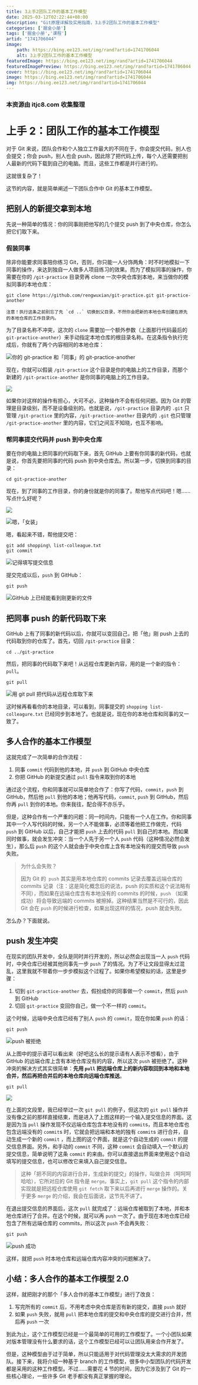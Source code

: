 ```yaml
---
title: 3上手2团队工作的基本工作模型
date: 2025-03-12T02:22:44+08:00
description: "Git原理详解及实用指南，3上手2团队工作的基本工作模型"
categories: ['掘金小册']
tags: ['掘金小册','课程']
artid: "1741706044"
image:
    path: https://bing.ee123.net/img/rand?artid=1741706044
    alt: 3上手2团队工作的基本工作模型
featuredImage: https://bing.ee123.net/img/rand?artid=1741706044
featuredImagePreview: https://bing.ee123.net/img/rand?artid=1741706044
cover: https://bing.ee123.net/img/rand?artid=1741706044
image: https://bing.ee123.net/img/rand?artid=1741706044
img: https://bing.ee123.net/img/rand?artid=1741706044
---
```


### 本资源由 itjc8.com 收集整理
# 上手 2：团队工作的基本工作模型

对于 Git 来说，团队合作和个人独立工作最大的不同在于，你会提交代码，别人也会提交；你会 push，别人也会 push，因此除了把代码上传，每个人还需要把别人最新的代码下载到自己的电脑。而且，这些工作都是并行进行的。

这就很复杂了！

这节的内容，就是简单阐述一下团队合作中 Git 的基本工作模型。

## 把别人的新提交拿到本地

先说一种简单的情况：你的同事刚把他写的几个提交 push 到了中央仓库，你怎么把它们取下来。

### 假装同事

除非你能要求同事陪你练习 Git，否则，你只能一人分饰两角：时不时地模拟一下同事的操作，来达到独自一人做多人项目练习的效果。而为了模拟同事的操作，你需要在你的 `/git-practice` 目录旁再 clone 一次中央仓库到本地，来当做你的模拟同事的本地仓库：

```shell
git clone https://github.com/rengwuxian/git-practice.git git-practice-another
```

```!
注意！执行这条之前别忘了先 `cd ..` 切换到父目录，不然你会把新的本地仓库创建在原先的本地仓库的工作目录内。
```

为了目录名称不冲突，这次的 `clone` 需要加一个额外参数（上面那行代码最后的 `git-practice-another`）来手动指定本地仓库的根目录名称。在这条指令执行完成后，你就有了两个内容相同的本地仓库：

![你的 git-practice 和「同事」的 git-practice-another](https://user-gold-cdn.xitu.io/2017/11/20/15fd7796267f52f3?w=274&h=153&f=jpeg&s=43143)

现在，你就可以假装 `/git-practice` 这个目录是你的电脑上的工作目录，而那个新建的 `/git-practice-another` 是你同事的电脑上的工作目录。

![](https://user-gold-cdn.xitu.io/2017/11/20/15fd779626c48d66?w=421&h=298&f=jpeg&s=59238)

如果你对这样的操作有担心，大可不必，这种操作不会有任何问题。因为 Git 的管理是目录级别，而不是设备级别的。也就是说，`/git-practice` 目录内的 `.git` 只管理 `/git-practice` 里的内容，`/git-practice-another` 目录内的 `.git` 也只管理 `/git-practice-another` 里的内容，它们之间互不知晓，也互不影响。

### 帮同事提交代码并 push 到中央仓库

要在你的电脑上把同事的代码取下来，首先 GitHub 上要有你同事的新代码，也就是说，你首先要把同事的代码 push 到中央仓库去。所以第一步，切换到同事的目录：

```shell
cd git-practice-another
```

现在，到了同事的工作目录，你的身份就是你的同事了。帮他写点代码吧！嗯……写点什么好呢？

![](https://user-gold-cdn.xitu.io/2017/11/20/15fd7796252edbf5?w=299&h=87&f=jpeg&s=14033)

![嗯，「女装」](https://user-gold-cdn.xitu.io/2017/11/20/15fd77962711f7d1?w=312&h=105&f=jpeg&s=7661)

嗯，看起来不错，帮他提交吧：

```shell
git add shopping\ list-colleague.txt
git commit
```

![记得填写提交信息](https://user-gold-cdn.xitu.io/2017/11/20/15fd7797bd664ef4?w=489&h=170&f=jpeg&s=48053)

提交完成以后，`push` 到 GitHub：

```shell
git push
```

![GitHub 上已经能看到刚更新的文件](https://user-gold-cdn.xitu.io/2017/11/23/15fe7f81418af938?w=1010&h=299&f=jpeg&s=68653)

## 把同事 push 的新代码取下来

GitHub 上有了同事的新代码以后，你就可以变回自己，把「他」刚 push 上去的代码取到你的仓库了。首先，切回 `/git-practice` 目录：

```shell
cd ../git-practice
```

然后，把同事的代码取下来吧！从远程仓库更新内容，用的是一个新的指令：`pull`。

```shell
git pull
```

![用 git pull 把代码从远程仓库取下来](https://user-gold-cdn.xitu.io/2017/11/20/15fd779668e41b04?w=431&h=239&f=jpeg&s=88488)

这时候再看看你的本地目录，可以看到，同事提交的 `shopping list-colleagure.txt` 已经同步到本地了。也就是说，现在你的本地仓库和同事的又一致了。

## 多人合作的基本工作模型

这就完成了一次简单的合作流程：

1. 同事 `commit` 代码到他的本地，并 `push` 到 GitHub 中央仓库
2. 你把 GitHub 的新提交通过 `pull` 指令来取到你的本地

通过这个流程，你和同事就可以简单地合作了：你写了代码，`commit`，`push` 到 GitHub，然后他 `pull` 到他的本地；他再写代码，`commit`, `push` 到 GitHub，然后你再 `pull` 到你的本地。你来我往，配合得不亦乐乎。

但是，这种合作有一个严重的问题：同一时间内，只能有一个人在工作。你和同事其中一个人写代码的时候，另一个人不能做事，必须等着他把工作做完，代码 `push` 到 GitHub 以后，自己才能把 `push` 上去的代码 `pull` 到自己的本地。而如果同时做事，就会发生冲突：当一个人先于另一个人 `push` 代码（这种情况必然会发生），那么后 `push` 的这个人就会由于中央仓库上含有本地没有的提交而导致 `push` 失败。 

> 为什么会失败？
>
> 因为 Git 的` push` 其实是用本地仓库的 commits 记录去覆盖远端仓库的 commits 记录（注：这是简化概念后的说法，push 的实质和这个说法略有不同），而如果在远端仓库含有本地没有的 commits 的时候，`push` （如果成功）将会导致远端的 commits 被擦掉。这种结果当然是不可行的，因此 Git 会在 `push` 的时候进行检查，如果出现这样的情况，push 就会失败。

怎么办？下面就说。

## push 发生冲突

在现实的团队开发中，全队是同时并行开发的，所以必然会出现当一人 `push` 代码时，中央仓库已经被其他同事先一步 `push` 了的情况。为了不让文段显得太过混乱，这里我就不带着你一步步模拟这个过程了。如果你希望模拟的话，这里是步骤：

1. 切到 `git-practice-another` 去，假扮成你的同事做一个 `commit`，然后 `push` 到 GitHub
2. 切回 `git-practice` 变回你自己，做一个不一样的 `commit`。

这个时候，远端中央仓库已经有了别人 `push` 的 `commit`，现在你如果 `push` 的话：

```shell
git push
```

![push 被拒绝](https://user-gold-cdn.xitu.io/2017/11/30/1600a7635c403f2c?w=598&h=153&f=jpeg&s=54384)

从上图中的提示语可以看出来（好吧这么长的提示语有人表示不想看），由于 GitHub 的远端仓库上含有本地仓库没有的内容，所以这次 `push` 被拒绝了。这种冲突的解决方式其实很简单：**先用 `pull` 把远端仓库上的新内容取回到本地和本地合并，然后再把合并后的本地仓库向远端仓库推送**。

```shell
git pull
```

![](https://user-gold-cdn.xitu.io/2017/11/20/15fd77967acc6821?w=518&h=128&f=jpeg&s=48512)

在上面的文段里，我已经举过一次 `git pull` 的例子，但这次的 `git pull` 操作并没有像之前的那样直接结束，而是进入了上图这样的一个输入提交信息的界面。这是因为当 `pull` 操作发现不仅远端仓库包含本地没有的 `commit`s，而且本地仓库也包含远端没有的 `commit`s 时，它就会把远端和本地的独有 `commit`s 进行合并，自动生成一个新的 `commit` ，而上图的这个界面，就是这个自动生成的 `commit` 的提交信息界面。另外，和手动的 `commit` 不同，这种 `commit` 会自动填入一个默认的提交信息，简单说明了这条 `commit` 的来由。你可以直接退出界面来使用这个自动填写的提交信息，也可以修改它来填入自己提交信息。

> 这种「把不同的内容进行合并，生成新的提交」的操作，叫做合并（呵呵呵哈哈），它所对应的 Git 指令是 `merge`。事实上，`git pull` 这个指令的内部实现就是把远程仓库使用 `git fetch` 取下来以后再进行 `merge` 操作的。关于更多 `merge` 的介绍，我会在后面说，这节先不讲了。

在退出提交信息的界面后，这次 `pull` 就完成了：远端仓库被取到了本地，并和本地仓库进行了合并。在这个时候，就可以再 `push` 一次了。由于现在本地仓库已经包含了所有远端仓库的 commits，所以这次 `push` 不会再失败：

```shell
git push
```

![push 成功](https://user-gold-cdn.xitu.io/2017/11/30/1600a786d9ac2cc5?w=486&h=157&f=jpeg&s=39987)

这样，就把 `push` 时本地仓库和远端仓库内容冲突的问题解决了。

## 小结：多人合作的基本工作模型 2.0

这样，就把刚才的那个「多人合作的基本工作模型」进行了改良：

1. 写完所有的 `commit` 后，不用考虑中央仓库是否有新的提交，直接 `push` 就好
2. 如果 `push` 失败，就用 `pull` 把本地仓库的提交和中央仓库的提交进行合并，然后再 `push` 一次

到此为止，这个工作模型已经是一个最简单的可用的工作模型了。一个小团队如果对版本管理没有什么要求的话，这个工作模型已经可以让团队用来合作开发了。

但是，这种模型由于过于简单，所以只能适用于对代码管理没太大需求的开发团队。接下来，我将介绍一种基于 branch 的工作模型，很多中小型团队的代码开发都是采用的这种工作模型。不过……需要花 4 节的时间，因为它涉及到了 Git 的一些核心理论，一些许多 Git 老手都没有真正掌握的理论。